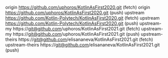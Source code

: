 origin  https://github.com/uphoros/KotlinAsFirst2020.git (fetch)
origin  https://github.com/uphoros/KotlinAsFirst2020.git (push)
upstream        https://github.com/Kotlin-Polytech/KotlinAsFirst2020.git (fetch)
upstream        https://github.com/Kotlin-Polytech/KotlinAsFirst2020.git (push)
upstream-my     https://git@github.com/uphoros/KotlinAsFirst2021.git (fetch)
upstream-my     https://git@github.com/uphoros/KotlinAsFirst2021.git (push)
upstream-theirs https://git@github.com/elisananeva/KotlinAsFirst2021.git (fetch)
upstream-theirs https://git@github.com/elisananeva/KotlinAsFirst2021.git (push)
